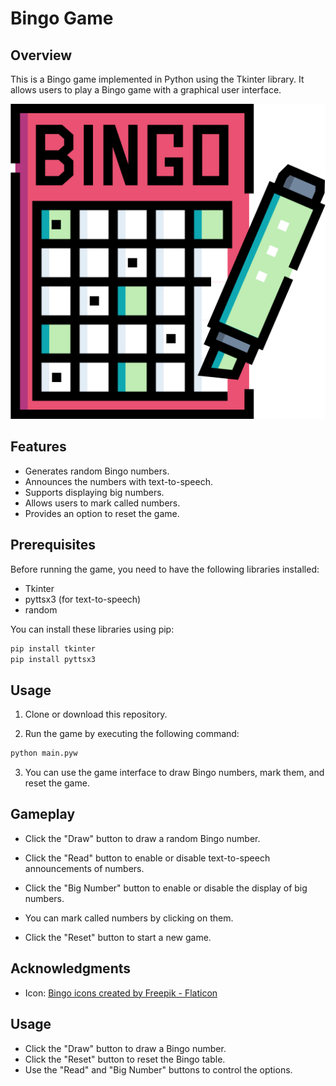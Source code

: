 # Bingo Game

## Overview

This is a Bingo game implemented in Python using the Tkinter library. It allows users to play a Bingo game with a graphical user interface.

![Bingo Game](bingo.png)

## Features

- Generates random Bingo numbers.
- Announces the numbers with text-to-speech.
- Supports displaying big numbers.
- Allows users to mark called numbers.
- Provides an option to reset the game.

## Prerequisites

Before running the game, you need to have the following libraries installed:

- Tkinter
- pyttsx3 (for text-to-speech)
- random

You can install these libraries using pip:

```bash
pip install tkinter
pip install pyttsx3
```

## Usage

1. Clone or download this repository.

2. Run the game by executing the following command:

```bash
python main.pyw
```

3. You can use the game interface to draw Bingo numbers, mark them, and reset the game.

## Gameplay

- Click the "Draw" button to draw a random Bingo number.

- Click the "Read" button to enable or disable text-to-speech announcements of numbers.

- Click the "Big Number" button to enable or disable the display of big numbers.

- You can mark called numbers by clicking on them.

- Click the "Reset" button to start a new game.

## Acknowledgments

- Icon: [Bingo icons created by Freepik - Flaticon](https://www.flaticon.com/free-icons/bingo)

## Usage

- Click the "Draw" button to draw a Bingo number.
- Click the "Reset" button to reset the Bingo table.
- Use the "Read" and "Big Number" buttons to control the options.
